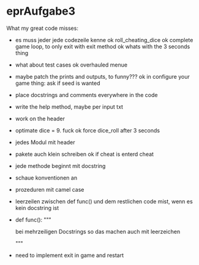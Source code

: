 # eprAufgabe3

What my great code misses:
- es muss jeder jede codezeile kenne
ok roll_cheating_dice
ok complete game loop, to only exit with exit method
ok whats with the 3 seconds thing
- what about test cases
ok overhauled menue
- maybe patch the prints and outputs, to funny???
ok in configure your game thing: ask if seed is wanted
- place docstrings and comments everywhere in the code
- write the help method, maybe per input txt
- work on the header
- optimate dice = 9. fuck
ok force dice_roll after 3 seconds
- jedes Modul mit header
- pakete auch klein schreiben
ok if cheat is enterd cheat
- jede methode beginnt mit docstring
- schaue konventionen an
- prozeduren mit camel case
- leerzeilen zwischen def func() und dem restlichen code mist, wenn es kein docstring ist
- def func():
	"""
	
	bei mehrzeiligen Docstrings 
	so das machen auch mit leerzeichen
	
	"""
- need to implement exit in game and restart
